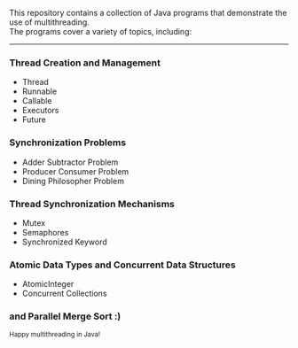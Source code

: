 This repository contains a collection of Java programs that demonstrate the use of multithreading. <br>
The programs cover a variety of topics, including:

----

### Thread Creation and Management
- Thread <br>
- Runnable <br>
- Callable <br>
- Executors <br>
- Future

### Synchronization Problems
- Adder Subtractor Problem <br>
- Producer Consumer Problem <br>
- Dining Philosopher Problem

### Thread Synchronization Mechanisms
- Mutex <br>
- Semaphores <br>
- Synchronized Keyword

### Atomic Data Types and Concurrent Data Structures
- AtomicInteger <br>
- Concurrent Collections

### and Parallel Merge Sort :)

<sub>Happy multithreading in Java!</sub>
